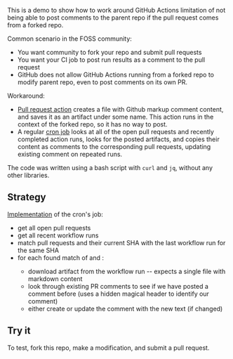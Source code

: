 This is a demo to show how to work around GitHub Actions limitation of not being able to post comments to the parent repo if the pull request comes from a forked repo.

Common scenario in the FOSS community:
* You want community to fork your repo and submit pull requests
* You want your CI job to post run results as a comment to the pull request
* GitHub does not allow GitHub Actions running from a forked repo to modify parent repo, even to post comments on its own PR.

Workaround:
* [Pull request action](https://github.com/nyurik/auto_pr_comments_from_forks/blob/master/.github/workflows/test.yml#L1)  creates a file with Github markup comment content, and saves it as an artifact under some name.  This action runs in the context of the forked repo, so it has no way to post.
* A regular [cron job](https://github.com/nyurik/auto_pr_comments_from_forks/blob/master/.github/workflows/pr_updater.yml#L1) looks at all of the open pull requests and recently completed action runs, looks for the posted artifacts, and copies their content as comments to the corresponding pull requests, updating existing comment on repeated runs.

The code was written using a bash script with `curl` and `jq`, without any other libraries.

## Strategy

[Implementation](https://github.com/nyurik/auto_pr_comments_from_forks/blob/master/.github/workflows/pr_updater.yml#L1) of the cron's job:

* get all open pull requests
* get all recent workflow runs
* match pull requests and their current SHA with the last workflow run for the same SHA
* for each found match of  <pull-request-number>  and  <workflow-run-id> :
  * download artifact from the workflow run -- expects a single file with markdown content
  * look through existing PR comments to see if we have posted a comment before
    (uses a hidden magical header to identify our comment)
  * either create or update the comment with the new text (if changed)

## Try it
To test, fork this repo, make a modification, and submit a pull request.
